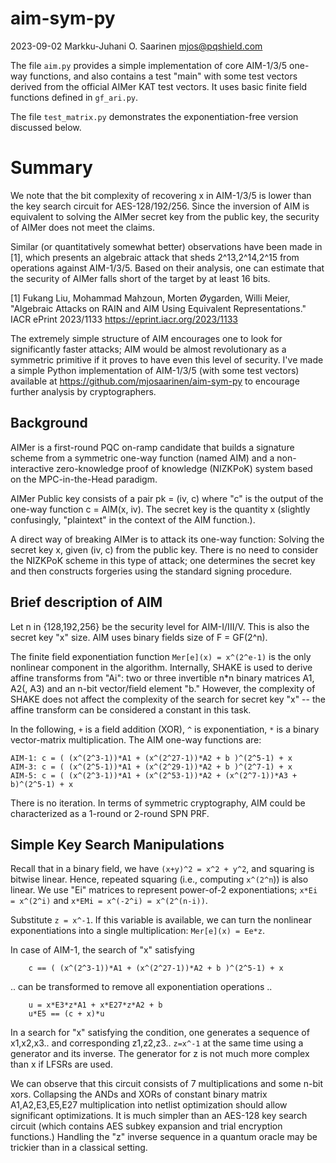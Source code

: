 #   aim-sym-py
2023-09-02  Markku-Juhani O. Saarinen <mjos@pqshield.com>


The file `aim.py` provides a simple implementation of core AIM-1/3/5 one-way functions, and also contains a test "main" with some test vectors derived from the official AIMer KAT test vectors.
It uses basic finite field functions defined in `gf_ari.py`.

The file `test_matrix.py` demonstrates the exponentiation-free version discussed below.

#   Summary

We note that the bit complexity of recovering x in AIM-1/3/5 is lower than the key search circuit for AES-128/192/256. Since the inversion of AIM is equivalent to solving the AIMer secret key from the public key, the security of AIMer does not meet the claims.

Similar (or quantitatively somewhat better) observations have been made in [1], which presents an algebraic attack that sheds 2^13,2^14,2^15 from operations against AIM-1/3/5. Based on their analysis, one can estimate that the security of AIMer falls short of the target by at least 16 bits.

[1] Fukang Liu, Mohammad Mahzoun, Morten Øygarden, Willi Meier, "Algebraic Attacks on RAIN and AIM Using Equivalent Representations." IACR ePrint 2023/1133 https://eprint.iacr.org/2023/1133

The extremely simple structure of AIM encourages one to look for significantly faster attacks; AIM would be almost revolutionary as a symmetric primitive if it proves to have even this level of security. I've made a simple Python implementation of AIM-1/3/5 (with some test vectors) available at https://github.com/mjosaarinen/aim-sym-py to encourage further analysis by cryptographers.


##  Background

AIMer is a first-round PQC on-ramp candidate that builds a signature scheme from a symmetric one-way function (named AIM) and a non-interactive zero-knowledge proof of knowledge (NIZKPoK) system based on the MPC-in-the-Head paradigm.

AIMer Public key consists of a pair pk = (iv, c) where "c" is the output of the one-way function c = AIM(x, iv). The secret key is the quantity x (slightly confusingly, "plaintext" in the context of the AIM function.).

A direct way of breaking AIMer is to attack its one-way function: Solving the secret key x, given (iv, c) from the public key. There is no need to consider the NIZKPoK scheme in this type of attack; one determines the secret key and then constructs forgeries using the standard signing procedure.


##  Brief description of AIM

Let n in {128,192,256} be the security level for AIM-I/III/V. This is also the secret key "x" size. AIM uses binary fields size of F = GF(2^n).

The finite field exponentiation function `Mer[e](x) = x^(2^e-1)` is the only nonlinear component in the algorithm. Internally, SHAKE is used to derive affine transforms from "Ai": two or three invertible n*n binary matrices A1, A2(, A3) and an n-bit vector/field element "b." However, the complexity of SHAKE does not affect the complexity of the search for secret key "x" -- the affine transform can be considered a constant in this task.

In the following, `+` is a field addition (XOR), `^` is exponentiation, `*` is a binary vector-matrix multiplication. The AIM one-way functions are:

```
AIM-1: c = ( (x^(2^3-1))*A1 + (x^(2^27-1))*A2 + b )^(2^5-1) + x
AIM-3: c = ( (x^(2^5-1))*A1 + (x^(2^29-1))*A2 + b )^(2^7-1) + x
AIM-5: c = ( (x^(2^3-1))*A1 + (x^(2^53-1))*A2 + (x^(2^7-1))*A3 + b)^(2^5-1) + x
```

There is no iteration. In terms of symmetric cryptography, AIM could be characterized as a 1-round or 2-round SPN PRF.

##  Simple Key Search Manipulations

Recall that in a binary field, we have `(x+y)^2 = x^2 + y^2`, and squaring is bitwise linear. Hence, repeated squaring (i.e., computing `x^(2^n`)) is also linear. We use "Ei" matrices to represent power-of-2 exponentiations; `x*Ei = x^(2^i)` and `x*EMi = x^(-2^i) = x^(2^(n-i))`.

Substitute `z = x^-1`. If this variable is available, we can turn the nonlinear exponentiations into a single multiplication: `Mer[e](x) = Ee*z`.

In case of AIM-1, the search of "x" satisfying
```
    c == ( (x^(2^3-1))*A1 + (x^(2^27-1))*A2 + b )^(2^5-1) + x
```
.. can be transformed to remove all exponentiation operations ..
```
    u = x*E3*z*A1 + x*E27*z*A2 + b
    u*E5 == (c + x)*u
```
In a search for "x" satisfying the condition, one generates a sequence of x1,x2,x3.. and corresponding z1,z2,z3.. `z=x^-1` at the same time using a generator and its inverse. The generator for z is not much more complex than x if LFSRs are used.

We can observe that this circuit consists of 7 multiplications and some n-bit xors. Collapsing the ANDs and XORs of constant binary matrix A1,A2,E3,E5,E27 multiplication into netlist optimization should allow significant optimizations. It is much simpler than an AES-128 key search circuit (which contains AES subkey expansion and trial encryption functions.) Handling the "z" inverse sequence in a quantum oracle may be trickier than in a classical setting.

